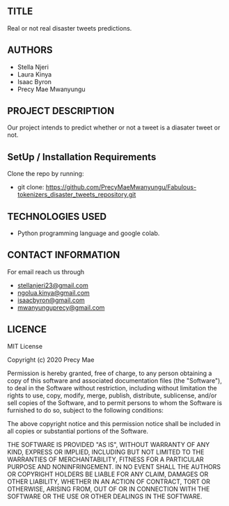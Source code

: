 ##  TITLE
 Real or not real disaster tweets predictions.

## AUTHORS
 * Stella Njeri
 * Laura Kinya
 * Isaac Byron
 * Precy Mae Mwanyungu

## PROJECT DESCRIPTION
Our project intends to predict whether or not a tweet is a  diasater tweet or not. 


## SetUp / Installation Requirements
  Clone the repo by running:
*   git clone: https://github.com/PrecyMaeMwanyungu/Fabulous-tokenizers_disaster_tweets_repository.git

## TECHNOLOGIES USED
* Python programming language and google colab.

## CONTACT INFORMATION
For email reach us through
  * stellanjeri23@gmail.com
  * ngolua.kinya@gmail.com
  * isaacbyron@gmail.com
  * mwanyunguprecy@gmail.com
  

## LICENCE
MIT License

Copyright (c) 2020 Precy Mae

Permission is hereby granted, free of charge, to any person obtaining a copy of this software and associated documentation files (the "Software"), to deal in the Software without restriction, including without limitation the rights to use, copy, modify, merge, publish, distribute, sublicense, and/or sell copies of the Software, and to permit persons to whom the Software is furnished to do so, subject to the following conditions:

The above copyright notice and this permission notice shall be included in all copies or substantial portions of the Software.

THE SOFTWARE IS PROVIDED "AS IS", WITHOUT WARRANTY OF ANY KIND, EXPRESS OR IMPLIED, INCLUDING BUT NOT LIMITED TO THE WARRANTIES OF MERCHANTABILITY, FITNESS FOR A PARTICULAR PURPOSE AND NONINFRINGEMENT. IN NO EVENT SHALL THE AUTHORS OR COPYRIGHT HOLDERS BE LIABLE FOR ANY CLAIM, DAMAGES OR OTHER LIABILITY, WHETHER IN AN ACTION OF CONTRACT, TORT OR OTHERWISE, ARISING FROM, OUT OF OR IN CONNECTION WITH THE SOFTWARE OR THE USE OR OTHER DEALINGS IN THE SOFTWARE.

